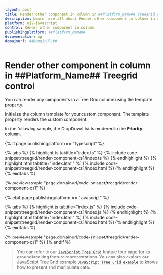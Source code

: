 ```yaml
---
layout: post
title: Render other component in column in ##Platform_Name## Treegrid control | Syncfusion
description: Learn here all about Render other component in column in Syncfusion ##Platform_Name## Treegrid control of Syncfusion Essential JS 2 and more.
platform: ej2-javascript
control: Render other component in column 
publishingplatform: ##Platform_Name##
documentation: ug
domainurl: ##DomainURL##
---
```


# Render other component in column in ##Platform_Name## Treegrid control

You can render any components in a Tree Grid column using the template property.

Initialize the column template for your custom component. The template property renders the custom component.

In the following sample, the DropDownList is rendered in the **Priority** column.

{% if page.publishingplatform == "typescript" %}

 {% tabs %}
{% highlight ts tabtitle="index.ts" %}
{% include code-snippet/treegrid/render-component-cs1/index.ts %}
{% endhighlight %}
{% highlight html tabtitle="index.html" %}
{% include code-snippet/treegrid/render-component-cs1/index.html %}
{% endhighlight %}
{% endtabs %}
        
{% previewsample "page.domainurl/code-snippet/treegrid/render-component-cs1" %}

{% elsif page.publishingplatform == "javascript" %}

{% tabs %}
{% highlight js tabtitle="index.js" %}
{% include code-snippet/treegrid/render-component-cs1/index.js %}
{% endhighlight %}
{% highlight html tabtitle="index.html" %}
{% include code-snippet/treegrid/render-component-cs1/index.html %}
{% endhighlight %}
{% endtabs %}

{% previewsample "page.domainurl/code-snippet/treegrid/render-component-cs1" %}
{% endif %}

> You can refer to our [`JavaScript Tree Grid`](https://www.syncfusion.com/javascript-ui-controls/js-tree-grid) feature tour page for its groundbreaking feature representations. You can also explore our JavaScript Tree Grid example [`JavaScript Tree Grid example`](https://ej2.syncfusion.com/demos/#/material/tree-grid/treegrid-overview.html) to knows how to present and manipulate data.